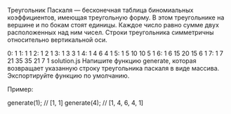 Треугольник Паскаля — бесконечная таблица биномиальных коэффициентов, имеющая треугольную форму.
В этом треугольнике на вершине и по бокам стоят единицы. Каждое число равно сумме двух расположенных над ним чисел. 
Строки треугольника симметричны относительно вертикальной оси.

0:      1
1:     1 1
2:    1 2 1
3:   1 3 3 1
4:  1 4 6 4 1
5: 1 5 10 10 5 1
6: 1 6 15 20 15 6 1
7: 1 7 21 35 35 21 7 1
solution.js
Напишите функцию generate, которая возвращает указанную строку треугольника паскаля в виде массива. Экспортируйте функцию по умолчанию.

Пример:

generate(1); // [1, 1]
generate(4); // [1, 4, 6, 4, 1]